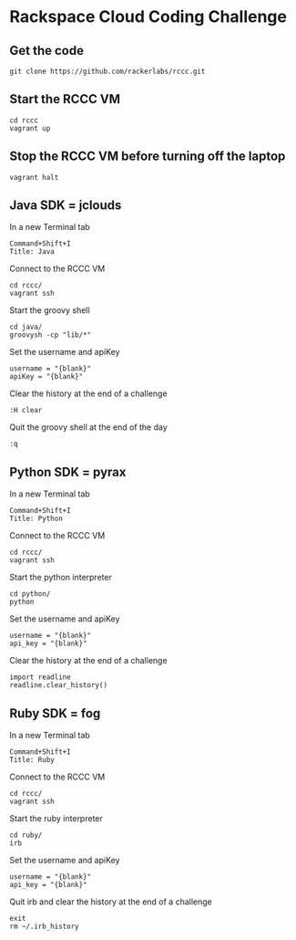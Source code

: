 # Rackspace Cloud Coding Challenge

## Get the code

    git clone https://github.com/rackerlabs/rccc.git

## Start the RCCC VM

    cd rccc
    vagrant up

## Stop the RCCC VM before turning off the laptop

    vagrant halt

## Java SDK = jclouds

In a new Terminal tab

    Command+Shift+I
    Title: Java

Connect to the RCCC VM

    cd rccc/
    vagrant ssh

Start the groovy shell

    cd java/
    groovysh -cp "lib/*"

Set the username and apiKey

    username = "{blank}"
    apiKey = "{blank}"

Clear the history at the end of a challenge

    :H clear

Quit the groovy shell at the end of the day

    :q

## Python SDK = pyrax

In a new Terminal tab

    Command+Shift+I
    Title: Python

Connect to the RCCC VM

    cd rccc/
    vagrant ssh

Start the python interpreter

    cd python/
    python

Set the username and apiKey

    username = "{blank}"
    api_key = "{blank}"

Clear the history at the end of a challenge

    import readline
    readline.clear_history()

## Ruby SDK = fog

In a new Terminal tab

    Command+Shift+I
    Title: Ruby

Connect to the RCCC VM

    cd rccc/
    vagrant ssh

Start the ruby interpreter

    cd ruby/
    irb

Set the username and apiKey

    username = "{blank}"
    api_key = "{blank}"

Quit irb and clear the history at the end of a challenge

    exit
    rm ~/.irb_history
